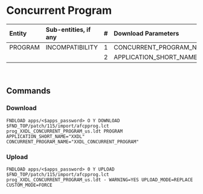 # Concurrent Program

| Entity      | Sub-entities, if any |  #   | Download Parameters   |
| :----       | :--------            | :--: | :----   |
| PROGRAM     | INCOMPATIBILITY      | 1    |CONCURRENT_PROGRAM_NAME    |
|             |                      | 2    | APPLICATION_SHORT_NAME    |

<br>

## Commands

### Download 

```
FNDLOAD apps/<$apps_password> O Y DOWNLOAD $FND_TOP/patch/115/import/afcpprog.lct prog_XXDL_CONCURRENT_PROGRAM_us.ldt PROGRAM APPLICATION_SHORT_NAME="XXDL" CONCURRENT_PROGRAM_NAME="XXDL_CONCURRENT_PROGRAM"
```

### Upload

```
FNDLOAD apps/<$apps_password> 0 Y UPLOAD $FND_TOP/patch/115/import/afcpprog.lct prog_XXDL_CONCURRENT_PROGRAM_us.ldt - WARNING=YES UPLOAD_MODE=REPLACE CUSTOM_MODE=FORCE
```

<br>
